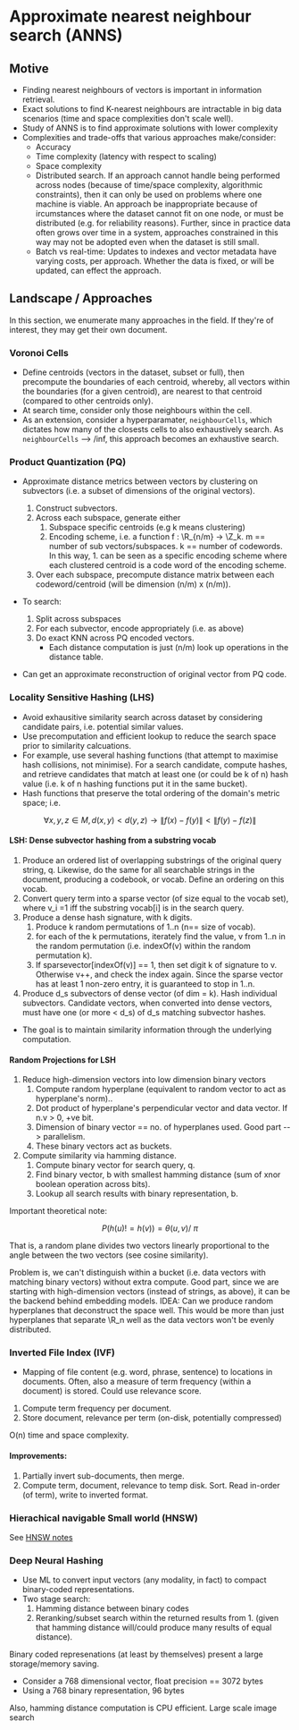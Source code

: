# Approximate nearest neighbour search (ANNS)

## Motive
- Finding nearest neighbours of vectors is important in information retrieval. 
- Exact solutions to find K-nearest neighbours are intractable in big data scenarios (time and space complexities don't scale well).
- Study of ANNS is to find approximate solutions with lower complexity
- Complexities and trade-offs that various approaches make/consider:
  - Accuracy
  - Time complexity (latency with respect to scaling)
  - Space complexity
  - Distributed search. If an approach cannot handle being performed across nodes (because of time/space complexity, algorithmic constraints), then it can only be used on problems where one machine is viable. An approach be inappropriate because of ircumstances where the dataset cannot fit on one node, or must be distributed (e.g. for reliability reasons). Further, since in practice data often grows over time in a system, approaches constrained in this way may not be adopted even when the dataset is still small.
  - Batch vs real-time: Updates to indexes and vector metadata have varying costs, per approach. Whether the data is fixed, or will be updated, can effect the approach.


## Landscape / Approaches
In this section, we enumerate many approaches in the field. If they're of interest, they may get their own document.

### Voronoi Cells
- Define centroids (vectors in the dataset, subset or full), then precompute the boundaries of each centroid, whereby, all vectors within the boundaries (for a given centroid), are nearest to that centroid (compared to other centroids only). 
- At search time, consider only those neighbours within the cell.
- As an extension, consider a hyperparamater, `neighbourCells`, which dictates how many of the closests cells to also exhaustively search. As `neighbourCells` --> /inf, this approach becomes an exhaustive search.

### Product Quantization (PQ)
- Approximate distance metrics between vectors by clustering on subvectors (i.e. a subset of dimensions of the original vectors).
  1. Construct subvectors. 
  2. Across each subspace, generate either
     1. Subspace specific centroids (e.g k means clustering)
     2. Encoding scheme, i.e. a function f : \R_{n/m} -> \Z_k. m == number of sub vectors/subspaces. k == number of codewords. In this way, 1. can be seen as a specific encoding scheme where each clustered centroid is a code word of the encoding scheme. 
    3. Over each subspace, precompute distance matrix between each codeword/centroid (will be dimension (n/m) x (n/m)).

 - To search: 
   1. Split across subspaces
   2. For each subvector, encode appropriately (i.e. as above)
   3. Do exact KNN across PQ encoded vectors. 
      - Each distance computation is just (n/m) look up operations in the distance table.

 - Can get an approximate reconstruction of original vector from PQ code. 

### Locality Sensitive Hashing (LHS)
- Avoid exhausitive similarity search across dataset by considering candidate pairs, i.e. potential similar values. 
- Use precomputation and efficient lookup to reduce the search space prior to similarity calcuations.
- For example, use several hashing functions (that attempt to maximise hash collisions, not minimise). For a search candidate, compute hashes, and retrieve candidates that match at least one (or could be k of n) hash value (i.e. k of n hashing functions put it in the same bucket).
- Hash functions that preserve the total ordering of the domain's metric space; i.e.
```math
  \forall x,y,z \in M, d(x,y) < d(y,z) \to \|f(x) - f(y)\| < \|f(y) - f(z)\|
```

#### LSH: Dense subvector hashing from a substring vocab
 1. Produce an ordered list of overlapping substrings of the original query string, q. Likewise, do the same for all searchable strings in the document, producing a codebook, or vocab. Define an ordering on this vocab.
 2. Convert query term into a sparse vector (of size equal to the vocab set), where v_i =1 iff the substring vocab[i] is in the search query.
 3. Produce a dense hash signature, with k digits.
    1. Produce k random permutations of 1..n (n== size of vocab).
    2. for each of the k permutations, iterately find the value, v from 1..n in the random permutation (i.e. indexOf(v) within the random permutation k).
    3. If sparsevector[indexOf(v)] == 1, then set digit k of signature to v. Otherwise v++, and check the index again. Since the sparse vector has at least 1 non-zero entry, it is guaranteed to stop in 1..n.
 4. Produce d_s subvectors of dense vector (of dim = k). Hash individual subvectors. Candidate vectors, when converted into dense vectors, must have one (or more < d_s)  of d_s matching subvector hashes. 

- The goal is to maintain similarity information through the underlying computation.

#### Random Projections for LSH
1. Reduce high-dimension vectors into low dimension binary vectors
   1. Compute random hyperplane (equivalent to random vector to act as hyperplane's norm)..
   2. Dot product of hyperplane's perpendicular vector and data vector. If n.v > 0, +ve bit.
   3. Dimension of binary vector == no. of hyperplanes used. Good part --> parallelism.
   4. These binary vectors act as buckets.
2. Compute similarity via hamming distance.
   1. Compute binary vector for search query, q.
   2. Find binary vector, b with smallest hamming distance (sum of xnor boolean operation across bits).
   3. Lookup all search results with binary representation, b.

Important theoretical note:
```math
 P(h(u) != h(v)) = \theta(u, v) /\ \pi
```
That is, a random plane divides two vectors linearly proportional to the angle between the two vectors (see cosine similarity).

Problem is, we can't distinguish within a bucket (i.e. data vectors with matching binary vectors) without extra compute.
Good part, since we are starting with high-dimension vectors (instead of strings, as above), it can be the backend behind embedding models. 
IDEA: Can we produce random hyperplanes that deconstruct the space well. This would be more than just hyperplanes that separate \R_n well as the data vectors won't be evenly distributed. 

### Inverted File Index (IVF)
- Mapping of file content (e.g. word, phrase, sentence) to locations in documents. Often, also a measure of term frequency (within a document) is stored. Could use relevance score.
1. Compute term frequency per document.
2. Store document, relevance per term (on-disk, potentially compressed)

O(n) time and space complexity.

#### Improvements: 
1. Partially invert sub-documents, then merge.
2. Compute term, document, relevance to temp disk. Sort. Read in-order (of term), write to inverted format.


### Hierachical navigable Small world (HNSW)
See [HNSW notes](./hnsw.md)


### Deep Neural Hashing
- Use ML to convert input vectors (any modality, in fact) to compact binary-coded representations.
- Two stage search:
  1. Hamming distance between binary codes
  2. Reranking/subset search within the returned results from 1. (given that hamming distance will/could produce many results of equal distance).

Binary coded represenations (at least by themselves) present a large storage/memory saving.
 - Consider a 768 dimensional vector, float precision == 3072 bytes
 - Using a 768 binary representation, 96 bytes

Also, hamming distance computation is CPU efficient.
 Large scale image search
 